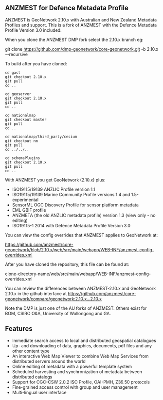 ANZMEST for Defence Metadata Profile
------------------------------------

ANZMEST is GeoNetwork 2.10.x with Australian and New Zealand Metadata Profiles and support. This is a fork of ANZMEST with the 
Defence Metadata Profile Version 3.0 included.

When you clone the ANZMEST DMP fork select the 2.10.x branch eg:

git clone https://github.com/dmp-geonetwork/core-geonetwork.git -b 2.10.x --recursive

To build after you have cloned:

```
cd gast
git checkout 2.10.x
git pull
cd ..

cd geoserver
git checkout 2.10.x
git pull
cd ..

cd nationalmap
git checkout master
git pull
cd ..

cd nationalmap/third_party/cesium
git checkout nm
git pull
cd ../../..

cd schemaPlugins
git checkout 2.10.x
git pull
cd ..
```

With ANZMEST you get GeoNetwork (2.10.x) plus:

* ISO19115/19139 ANZLIC Profile version 1.1
* ISO19115/19139 Marine Community Profile versions 1.4 and 1.5-experimental
* SensorML OGC Discovery Profile for sensor platform metadata
* EML GBIF profile
* ANZMETA (the old ANZLIC metadata profile) version 1.3 (view only - no editing)
* ISO19115-1 2014 with Defence Metadata Profile Version 3.0 

You can view the config overrides that ANZMEST applies to GeoNetwork at:

https://github.com/anzmest/core-geonetwork/blob/2.10.x/web/src/main/webapp/WEB-INF/anzmest-config-overrides.xml

After you have cloned the repository, this file can be found at:

clone-directory-name/web/src/main/webapp/WEB-INF/anzmest-config-overrides.xml

You can review the differences between ANZMEST-2.10.x and GeoNetwork 2.10.x 
in the github interface at https://github.com/anzmest/core-geonetwork/compare/geonetwork:2.10.x...2.10.x

Note the DMP is just one of the AU forks of ANZMEST. Others exist for BOM, CSIRO O&A, University of Wollongong and GA.

Features
--------

* Immediate search access to local and distributed geospatial catalogues
* Up- and downloading of data, graphics, documents, pdf files and any other content type
* An interactive Web Map Viewer to combine Web Map Services from distributed servers around the world
* Online editing of metadata with a powerful template system
* Scheduled harvesting and synchronization of metadata between distributed catalogs
* Support for OGC-CSW 2.0.2 ISO Profile, OAI-PMH, Z39.50 protocols
* Fine-grained access control with group and user management
* Multi-lingual user interface
